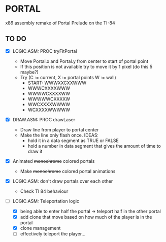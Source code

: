 # PORTAL
x86 assembly remake of Portal Prelude on the TI-84


## TO DO 
- [X] LOGIC.ASM: PROC tryFitPortal
    - Move Portal.x and Portal.y from center to start of portal point
    - If this position is not available try to move it by 1 pixel (do this 5 maybe?)
    - Try (C := current, X := portal points W := wall)
        - START: WWWXXCXXWWW
        - WWWCXXXXWWW
        - WWWWCXXXXWW
        - WWWWWCXXXXW
        - WWCXXXXWWWW
        - WCXXXXWWWWW

- [X] DRAW.ASM: PROC drawLaser
    - Draw line from player to portal center
    - Make the line only flash once. IDEAS:
        - hold it in a data segment as TRUE or FALSE
        - hold a number in data segment that gives the amount of time to draw it

- [X] Animated ~~monochrome~~ colored portals
    - Make ~~monochrome~~ colored portal animations

- [X] LOGIC.ASM: don't draw portals over each other
    - Check TI 84 behaviour
    
- [ ] LOGIC.ASM: Teleportation logic
    - [X] being able to enter half the portal -> teleport half in the other portal
    - [X] add clone that move based on how much of the player is in the portal
    - [X] clone management
    - [ ] effectively teleport the player...
